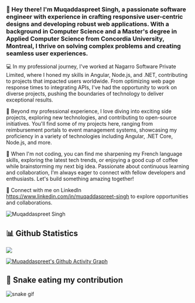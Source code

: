 ### 👋 Hey there! I'm Muqaddaspreet Singh, a passionate software engineer with experience in crafting responsive user-centric designs and developing robust web applications. With a background in Computer Science and a Master's degree in Applied Computer Science from Concordia University, Montreal, I thrive on solving complex problems and creating seamless user experiences.

💻 In my professional journey, I've worked at Nagarro Software Private Limited, where I honed my skills in Angular, Node.js, and .NET, contributing to projects that impacted users worldwide. From optimizing web page response times to integrating APIs, I've had the opportunity to work on diverse projects, pushing the boundaries of technology to deliver exceptional results.

🚀 Beyond my professional experience, I love diving into exciting side projects, exploring new technologies, and contributing to open-source initiatives. You'll find some of my projects here, ranging from reimbursement portals to event management systems, showcasing my proficiency in a variety of technologies including Angular, .NET Core, Node.js, and more.

🔧 When I'm not coding, you can find me sharpening my French language skills, exploring the latest tech trends, or enjoying a good cup of coffee while brainstorming my next big idea. Passionate about continuous learning and collaboration, I'm always eager to connect with fellow developers and enthusiasts. Let's build something amazing together!

🌟 Connect with me on LinkedIn https://www.linkedin.com/in/muqaddaspreet-singh to explore opportunities and collaborations.

<!--
**Muqaddaspreet/Muqaddaspreet** is a ✨ _special_ ✨ repository because its `README.md` (this file) appears on your GitHub profile.
-->
<!-- Profile Views -->
<p align="left"> <img src="https://komarev.com/ghpvc/?username=Muqaddaspreet" alt="Muqaddaspreet Singh" /> </p>

<!--
Here are some ideas to get you started:

- 🔭 I’m currently working on ...
- 🌱 I’m currently learning ...
- 👯 I’m looking to collaborate on ...
- 🤔 I’m looking for help with ...
- 💬 Ask me about ...
- 📫 How to reach me: ...
- 😄 Pronouns: ...
- ⚡ Fun fact: ...
-->

## 📊 Github Statistics
<a href="https://github.com/anuraghazra/github-readme-stats"><img align="center" src="https://github-readme-stats.vercel.app/api/top-langs/?username=Muqaddaspreet&layout=compact&theme=react&hide_border=false" /></a>


<!-- Activity Graph -->
[![Muqaddaspreet's Github Activity Graph](https://activity-graph.herokuapp.com/graph?username=Muqaddaspreet&theme=react-dark)](https://github.com/ashutosh00710/github-readme-activity-graph)

## 🐍 Snake eating my contribution
![snake gif](https://github.com/Muqaddaspreet/Muqaddaspreet/blob/output/github-contribution-grid-snake.gif)
